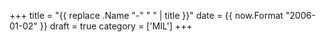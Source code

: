 +++
title = "{{ replace .Name "-" " " | title }}"
date = {{ now.Format "2006-01-02" }}
draft = true
category = ['MIL']
+++
